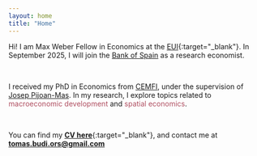 ```yaml
---
layout: home
title: "Home"
---
```


Hi! I am Max Weber Fellow in Economics at the [EUI](https://www.eui.eu/en/academic-units/department-of-economics){:target="_blank"}.
In September 2025, I will join the [Bank of Spain](https://www.bde.es/investigador/en/) as a research economist.

&nbsp;

I received my PhD in Economics from [CEMFI](https://www.cemfi.es/), under the supervision of [Josep Pijoan-Mas](https://www.cemfi.es/~pijoan/). In my research, I explore topics related to <span style="color: #b04f61;">macroeconomic development</span> and <span style="color: #b04f61;">spatial economics</span>.
<!--My research focuses on <span style="color: #b04f61;">macroeconomic development</span> and <span style="color: #b04f61;">spatial economics</span>. -->

<!-- I will join the Bank of Spain as a research economist in 2025, after spending one year as a Max Weber Fellow at the EUI.  -->

&nbsp;

You can find my [<b>CV here</b>](/cv/CV_BudiOrs.pdf){:target="_blank"}, and contact me at [<b>tomas.budi.ors@gmail.com</b>](mailto:tomas.budi.ors@gmail.com)

&nbsp;
&nbsp;

<!--u>Contact</u>: [tomas.budi@cemfi.edu.es](mailto:tomas.budi@cemfi.edu.es)-->

<!--u>References</u>:  
[<span style="font-size: 15px; color: #4FB09E;">Josep Pijoan-Mas</span>](mailto:pijoan@cemfi.es)<span style="font-size: 15px;"> (advisor), </span>[<span style="font-size: 15px; color: #4FB09E;">Nezih Guner</span>](mailto:nezih.guner@cemfi.es)<span style="font-size: 15px;">, and </span>[<span style="font-size: 15px; color: #4FB09E;">Michael Waugh</span>](mailto:michael.e.waugh@gmail.com)-->
